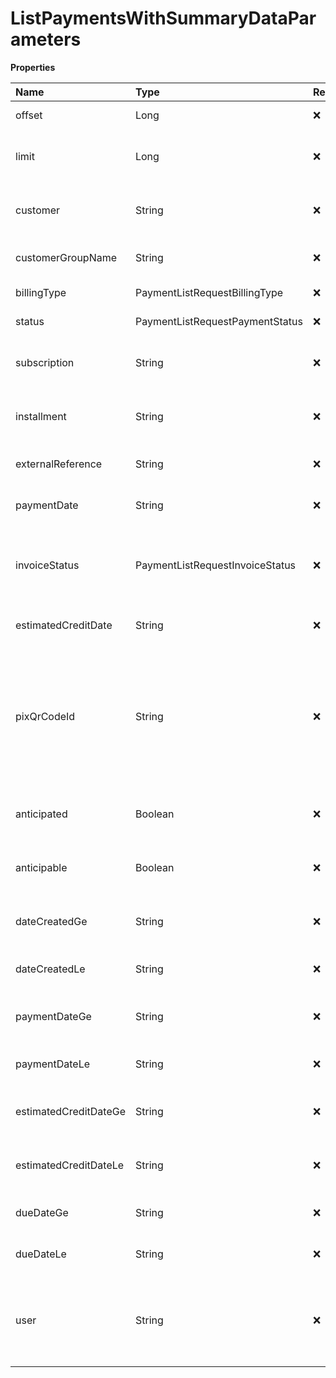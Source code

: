 # ListPaymentsWithSummaryDataParameters

**Properties**

| Name                  | Type                            | Required | Description                                                                                         |
| :-------------------- | :------------------------------ | :------- | :-------------------------------------------------------------------------------------------------- |
| offset                | Long                            | ❌       | List starting element                                                                               |
| limit                 | Long                            | ❌       | Number of list elements (max: 100)                                                                  |
| customer              | String                          | ❌       | Filter by unique customer identifier                                                                |
| customerGroupName     | String                          | ❌       | Filter by customer group name                                                                       |
| billingType           | PaymentListRequestBillingType   | ❌       | Filter by billing type                                                                              |
| status                | PaymentListRequestPaymentStatus | ❌       | Filter by status                                                                                    |
| subscription          | String                          | ❌       | Filter by unique subscription identifier                                                            |
| installment           | String                          | ❌       | Filter by unique installment identifier                                                             |
| externalReference     | String                          | ❌       | Filter by your system identifier                                                                    |
| paymentDate           | String                          | ❌       | Filter by payment date                                                                              |
| invoiceStatus         | PaymentListRequestInvoiceStatus | ❌       | Filter to return charges that have or do not have an invoice                                        |
| estimatedCreditDate   | String                          | ❌       | Filter by estimated credit date                                                                     |
| pixQrCodeId           | String                          | ❌       | Filter receipts originating from a static QrCode using the id generated when the QrCode was created |
| anticipated           | Boolean                         | ❌       | Filter anticipated charges or not                                                                   |
| anticipable           | Boolean                         | ❌       | Filter anticipable charges or not                                                                   |
| dateCreatedGe         | String                          | ❌       | Filter from initial creation date                                                                   |
| dateCreatedLe         | String                          | ❌       | Filter to final creation date                                                                       |
| paymentDateGe         | String                          | ❌       | Filter from initial payment date                                                                    |
| paymentDateLe         | String                          | ❌       | Filter to final payment date                                                                        |
| estimatedCreditDateGe | String                          | ❌       | Filter from estimated initial credit date                                                           |
| estimatedCreditDateLe | String                          | ❌       | Filter to estimated end credit date                                                                 |
| dueDateGe             | String                          | ❌       | Filter from initial due date                                                                        |
| dueDateLe             | String                          | ❌       | Filter by final due date                                                                            |
| user                  | String                          | ❌       | Filter by the email address of the user who created the payment.                                    |

<!-- This file was generated by liblab | https://liblab.com/ -->
